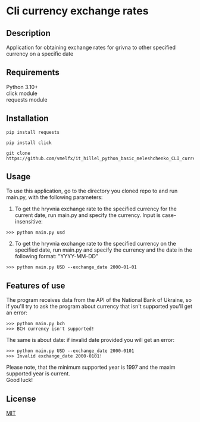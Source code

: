 # Cli currency exchange rates

## Description
Application for obtaining exchange rates for grivna to other specified currency on a specific date

## Requirements
Python 3.10+  
click module  
requests module

## Installation
```
pip install requests
```
```
pip install click
```
```
git clone https://github.com/vmelfx/it_hillel_python_basic_meleshchenko_CLI_currency.git
```

## Usage
To use this application, go to the directory you cloned repo to and run main.py, with the following parameters:
1. To get the hryvnia exchange rate to the specified currency for the current date, run main.py and specify the currency. Input is case-insensitive:  
```
>>> python main.py usd
```
2. To get the hryvnia exchange rate to the specified currency on the specified date, run main.py and specify the currency and the date in the following format:
"YYYY-MM-DD"  
```
>>> python main.py USD --exchange_date 2000-01-01
```
## Features of use
The program receives data from the API of the National Bank of Ukraine, so if you'll try to ask the program about currency that isn't supported you'll get an error:
```
>>> python main.py bch
>>> BCH currency isn't supported!
```
The same is about date: if invalid date provided you will get an error:
```
>>> python main.py USD --exchange_date 2000-0101
>>> Invalid exchange_date 2000-0101!
```
Please note, that the minimum supported year is 1997 and the maxim supported year is current.  
Good luck!
## License
[MIT](https://choosealicense.com/licenses/mit/)
